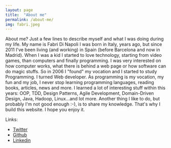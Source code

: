 ```yaml
---
layout: page
title:  "About me"
permalink: /about-me/
img: fabri.jpeg
---
```


About me? Just a few lines to describe myself and what I was doing during my life.
My name is Fabri Di Napoli
I was born in Italy, years ago, but since 2011 I've been living (and working) in Spain (before Barcelona and now in Madrid).
When I was a kid I started to love technology, starting from video games, than computers and finally programming.
I was very interested on how computer works, what there is behind a web page or how software can do magic stuffs.
So in 2006 I "found" my vocation and I started to study Programming. I turned Web developer.
As programming is my vocation, my fun and my job, I never stop learning programming languages, reading books, articles, news and more.
I learned a lot of interesting stuff within this years: OOP, TDD, Design Patterns, Agile Development, Domain-Driven Design, Java, Hadoop, Linux...and lot more.
Another thing I like to do, but probably I'm not good enough :-), is to share my knowledge.
That's why I build this website. I hope you enjoy it.

Links:

* [Twitter](https://twitter.com/Hyunk3l)
* [Github](https://github.com/Hyunk3l)
* [Linkedin](https://www.linkedin.com/in/fabriziodinapoli)